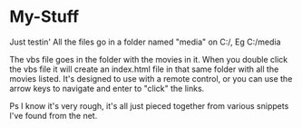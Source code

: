 # My-Stuff
Just testin'
All the files go in a folder named "media" on C:/, Eg C:/media

The vbs file goes in the folder with the movies in it. When you double click the vbs file it will create an index.html file in that same folder with all the movies listed. It's designed to use with a remote control, or you can use the arrow keys to navigate and enter to "click" the links.

Ps I know it's very rough, it's all just pieced together from various snippets I've found from the net.
